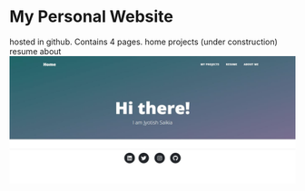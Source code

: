 # My Personal Website    
hosted in github. Contains 4 pages.
home
projects (under construction)
resume
about
![alt text](https://github.com/jsaikia44/jsaikia44.github.io/blob/main/Capture.JPG?raw=true)
